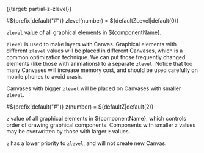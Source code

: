 {{target: partial-z-zlevel}}

#${prefix|default("#")} zlevel(number) = ${defaultZLevel|default(0)}

`zlevel` value of all graphical elements in ${componentName}.

`zlevel` is used to make layers with Canvas. Graphical elements with different `zlevel` values will be placed in different Canvases, which is a common optimization technique. We can put those frequently changed elements (like those with animations) to a separate `zlevel`. Notice that too many Canvases will increase memory cost, and should be used carefully on mobile phones to avoid crash.

Canvases with bigger `zlevel` will be placed on Canvases with smaller `zlevel`.

#${prefix|default("#")} z(number) = ${defaultZ|default(2)}

`z` value of all graphical elements in ${componentName}, which controls order of drawing graphical components. Components with smaller `z` values may be overwritten by those with larger `z` values.

`z` has a lower priority to `zlevel`, and will not create new Canvas.
